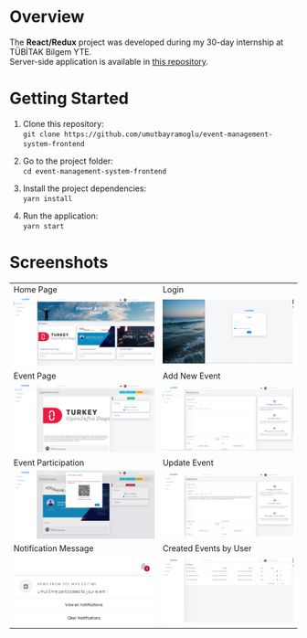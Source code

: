 # Overview

The **React/Redux** project was developed during my 30-day internship at TÜBİTAK Bilgem YTE.\
Server-side application is available in [this repository](https://github.com/umutbayramoglu/event-management-system-backend).

# Getting Started
1. Clone this repository:\
`git clone https://github.com/umutbayramoglu/event-management-system-frontend`

2. Go to the project folder:\
`cd event-management-system-frontend`

3. Install the project dependencies:\
`yarn install`

4. Run the application:\
`yarn start`


# Screenshots

<p align="center">
<table>
  <tr>
     <td>Home Page</td>
     <td>Login</td>
  </tr>
  <tr>
    <td><img src="https://github.com/umutbayramoglu/event-management-system-frontend/blob/master/screenshots/s1.PNG?raw=true" width="500"></td>
    <td><img src="https://github.com/umutbayramoglu/event-management-system-frontend/blob/master/screenshots/s7.PNG?raw=true" width="500"></td>
  </tr>
  
  
   <tr>
     <td>Event Page</td>
     <td>Add New Event</td>
  </tr>
  <tr>
     <td><img src="https://github.com/umutbayramoglu/event-management-system-frontend/blob/master/screenshots/s8.PNG?raw=true" width="500"></td>
     <td><img src="https://github.com/umutbayramoglu/event-management-system-frontend/blob/master/screenshots/s2.PNG?raw=true" width="500"></td>
  </tr>

  <tr>
    <td>Event Participation</td>
     <td>Update Event</td>
  </tr>
  <tr>
    <td><img src="https://github.com/umutbayramoglu/event-management-system-frontend/blob/master/screenshots/s6.PNG?raw=true" width="500"></td>
    <td><img src="https://github.com/umutbayramoglu/event-management-system-frontend/blob/master/screenshots/s4.PNG?raw=true" width="500"></td>
  </tr>
  

  <tr>
      <td>Notification Message</td>
      <td>Created Events by User</td>
  </tr>
  <tr>
      <td><img src="https://github.com/umutbayramoglu/event-management-system-frontend/blob/master/screenshots/s3.PNG?raw=true" width="500"></td>
      <td><img src="https://github.com/umutbayramoglu/event-management-system-frontend/blob/master/screenshots/s5.PNG?raw=true" width="500"></td>
  </tr>
 </table>
</p>

